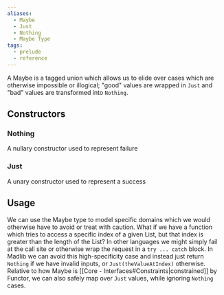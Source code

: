 ```yaml
---
aliases:
  - Maybe
  - Just
  - Nothing
  - Maybe Type
tags:
  - prelude
  - reference
---
```

A Maybe is a tagged union which allows us to elide over cases which are otherwise impossible or illogical; "good" values are wrapped in `Just` and "bad" values are transformed into `Nothing`.
## Constructors
### Nothing 
A nullary constructor used to represent failure
### Just
A unary constructor used to represent a success
## Usage

We can use the Maybe type to model specific domains which we would otherwise have to avoid or treat with caution. What if we have a function which tries to access a specific index of a given List, but that index is greater than the length of the List? In other languages we might simply fail at the call site or otherwise wrap the request in a `try ... catch` block. In Madlib we can avoid this high-specificity case and instead just return `Nothing` if we have invalid inputs, or `Just(theValueAtIndex)` otherwise. Relative to how Maybe is [[Core - Interfaces#Constraints|constrained]] by Functor, we can also safely map over `Just` values, while ignoring `Nothing` cases.